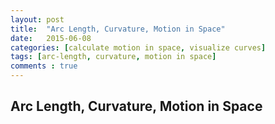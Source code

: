 ```yaml
---
layout: post
title:  "Arc Length, Curvature, Motion in Space"
date:   2015-06-08
categories: [calculate motion in space, visualize curves]
tags: [arc-length, curvature, motion in space]
comments : true
---
```



## Arc Length, Curvature, Motion in Space


